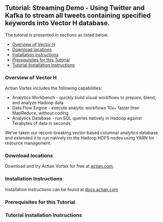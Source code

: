 ## Tutorial: Streaming Demo - Using Twitter and Kafka to stream all tweets containing specified keywords into Vector H database.

The tutorial is presented in sections as listed below.

- [Overview of Vector H](#overview)
- [Download locations](#download)
- [Installation instructions](#installation)
- [Prerequisites for this Tutorial](#prereqs)
- [Tutorial Installation Instructions](#tutorial)

### Overview of Vector H

Actian Vortex includes the following capabilities:

- Analytics Workbench - quickly build visual workflows to prepare, blend, and analyze Hadoop data 
- Data Flow Engine - execute analytic workflows 10x+ faster than MapReduce, without coding
- Analytics Database - run SQL queries natively in Hadoop against Terabytes of data in seconds

We’ve taken our record-breaking vector-based columnar analytics database and extended it to run natively on the Hadoop HDFS nodes using YARN for resource management.   

### Download locations

Download and try Actian Vortex for free at [actian.com](http://bigdata.actian.com/sql-in-hadoop).

### Installation Instructions

Installation instructions can be found at [docs.actian.com](http://docs.actian.com/?aspectfilter=Version_Vector|Vector%204.2%20Hadoop|Version_Analytics|Express%20Hadoop%20SQL%202.0#b78641t75762n/s-1/s6760/s6762/s6762b406798)

### Prerequisites for this Tutorial

### Tutorial Installation Instructions